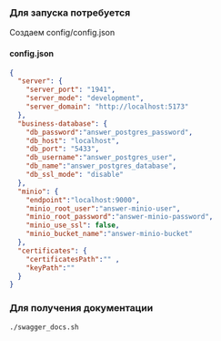 ### Для запуска потребуется

Создаем config/config.json

#### config.json
```json
{
  "server": {
    "server_port": "1941",
    "server_mode": "development",
    "server_domain": "http://localhost:5173"
  },
  "business-database": {
    "db_password":"answer_postgres_password",
    "db_host": "localhost",
    "db_port": "5433",
    "db_username":"answer_postgres_user",
    "db_name":"answer_postgres_database",
    "db_ssl_mode": "disable"
  },
  "minio": {
    "endpoint":"localhost:9000",
    "minio_root_user":"answer-minio-user",
    "minio_root_password":"answer-minio-password",
    "minio_use_ssl": false,
    "minio_bucket_name":"answer-minio-bucket"
  },
  "certificates": {
    "certificatesPath":"" ,
    "keyPath":""
  }
}
```
### Для получения документации
```
./swagger_docs.sh
```
